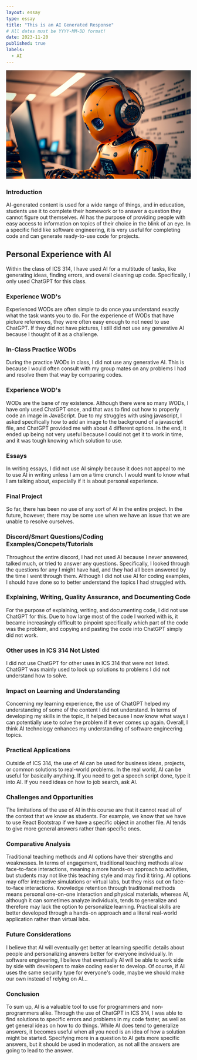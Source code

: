 ```yaml
---
layout: essay
type: essay
title: "This is an AI Generated Response"
# All dates must be YYYY-MM-DD format!
date: 2023-11-20
published: true
labels:
  - AI
---
```


<img class="img-fluid" src="../img/AI.png">
<h3>Introduction</h3>
AI-generated content is used for a wide range of things, and in education, students use it to complete their homework or to answer a question they cannot figure out themselves. AI has the purpose of providing people with easy access to information on topics of their choice in the blink of an eye. In a specific field like software engineering, it is very useful for completing code and can generate ready-to-use code for projects.
<h2>Personal Experience with AI</h2>
Within the class of ICS 314, I have used AI for a multitude of tasks, like generating ideas, finding errors, and overall cleaning up code. Specifically, I only used ChatGPT for this class.
<h3>Experience WOD's</h3>
Experienced WODs are often simple to do once you understand exactly what the task wants you to do. For the experience of WODs that have picture references, they were often easy enough to not need to use ChatGPT. If they did not have pictures, I still did not use any generative AI because I thought of it as a challenge.
<h3>In-Class Practice WODs</h3>
During the practice WODs in class, I did not use any generative AI. This is because I would often consult with my group mates on any problems I had and resolve them that way by comparing codes.
<h3>Experience WOD's</h3>
WODs are the bane of my existence. Although there were so many WODs, I have only used ChatGPT once, and that was to find out how to properly code an image in JavaScript. Due to my struggles with using javascript, I asked specifically how to add an image to the background of a javascript file, and ChatGPT provided me with about 4 different options. In the end, it ended up being not very useful because I could not get it to work in time, and it was tough knowing which solution to use.
<h3>Essays</h3>
In writing essays, I did not use AI simply because it does not appeal to me to use AI in writing unless I am on a time crunch. I would want to know what I am talking about, especially if it is about personal experience.
<h3>Final Project</h3>
So far, there has been no use of any sort of AI in the entire project. In the future, however, there may be some use when we have an issue that we are unable to resolve ourselves.
<h3>Discord/Smart Questions/Coding Examples/Concpets/Tutorials</h3>
Throughout the entire discord, I had not used AI because I never answered, talked much, or tried to answer any questions. Specifically, I looked through the questions for any I might have had, and they had all been answered by the time I went through them. Although I did not use AI for coding examples, I should have done so to better understand the topics I had struggled with.
<h3>Explaining, Writing, Quality Assurance, and Documenting Code</h3>
For the purpose of explaining, writing, and documenting code, I did not use ChatGPT for this. Due to how large most of the code I worked with is, it became increasingly difficult to pinpoint specifically which part of the code was the problem, and copying and pasting the code into ChatGPT simply did not work.
<h3>Other uses in ICS 314 Not Listed</h3>
I did not use ChatGPT for other uses in ICS 314 that were not listed. ChatGPT was mainly used to look up solutions to problems I did not understand how to solve.
<h3>Impact on Learning and Understanding</h3>
Concerning my learning experience, the use of ChatGPT helped my understanding of some of the content I did not understand. In terms of developing my skills in the topic, it helped because I now know what ways I can potentially use to solve the problem if it ever comes up again. Overall, I think AI technology enhances my understanding of software engineering topics.
<h3>Practical Applications</h3>
Outside of ICS 314, the use of AI can be used for business ideas, projects, or common solutions to real-world problems. In the real world, AI can be useful for basically anything. If you need to get a speech script done, type it into AI. If you need ideas on how to job search, ask AI.
<h3>Challenges and Opportunities</h3>
The limitations of the use of AI in this course are that it cannot read all of the context that we know as students. For example, we know that we have to use React Bootstrap if we have a specific object in another file. AI tends to give more general answers rather than specific ones.
<h3>Comparative Analysis</h3>
Traditional teaching methods and AI options have their strengths and weaknesses. In terms of engagement, traditional teaching methods allow face-to-face interactions, meaning a more hands-on approach to activities, but students may not like this teaching style and may find it tiring. AI options may offer interactive simulations or virtual labs, but they miss out on face-to-face interactions. Knowledge retention through traditional methods means personal one-on-one interaction and physical materials, whereas AI, although it can sometimes analyze individuals, tends to generalize and therefore may lack the option to personalize learning. Practical skills are better developed through a hands-on approach and a literal real-world application rather than virtual labs.
<h3>Future Considerations</h3>
I believe that AI will eventually get better at learning specific details about people and personalizing answers better for everyone individually. In software engineering, I believe that eventually AI will be able to work side by side with developers to make coding easier to develop. Of course, if AI uses the same security type for everyone's code, maybe we should make our own instead of relying on AI...
<h3>Conclusion</h3>
To sum up, AI is a valuable tool to use for programmers and non-programmers alike. Through the use of ChatGPT in ICS 314, I was able to find solutions to specific errors and problems in my code faster, as well as get general ideas on how to do things. While AI does tend to generalize answers, it becomes useful when all you need is an idea of how a solution might be started. Specifying more in a question to AI gets more specific answers, but it should be used in moderation, as not all the answers are going to lead to the answer.
